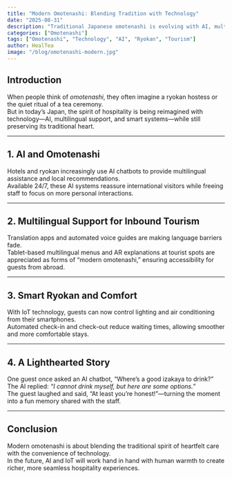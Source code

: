 ```yaml
---
title: "Modern Omotenashi: Blending Tradition with Technology"
date: "2025-08-31"
description: "Traditional Japanese omotenashi is evolving with AI, multilingual support, and smart ryokan systems. Explore examples of modern hospitality and its future possibilities."
categories: ["Omotenashi"]
tags: ["Omotenashi", "Technology", "AI", "Ryokan", "Tourism"]
author: HealTea
image: "/blog/omotenashi-modern.jpg"
---
```


## Introduction
When people think of *omotenashi*, they often imagine a ryokan hostess or the quiet ritual of a tea ceremony.  
But in today’s Japan, the spirit of hospitality is being reimagined with technology—AI, multilingual support, and smart systems—while still preserving its traditional heart.  

---

## 1. AI and Omotenashi
Hotels and ryokan increasingly use AI chatbots to provide multilingual assistance and local recommendations.  
Available 24/7, these AI systems reassure international visitors while freeing staff to focus on more personal interactions.  

---

## 2. Multilingual Support for Inbound Tourism
Translation apps and automated voice guides are making language barriers fade.  
Tablet-based multilingual menus and AR explanations at tourist spots are appreciated as forms of “modern omotenashi,” ensuring accessibility for guests from abroad.  

---

## 3. Smart Ryokan and Comfort
With IoT technology, guests can now control lighting and air conditioning from their smartphones.  
Automated check-in and check-out reduce waiting times, allowing smoother and more comfortable stays.  

---

## 4. A Lighthearted Story
One guest once asked an AI chatbot, “Where’s a good izakaya to drink?”  
The AI replied: *“I cannot drink myself, but here are some options.”*  
The guest laughed and said, “At least you’re honest!”—turning the moment into a fun memory shared with the staff.  

---

## Conclusion
Modern omotenashi is about blending the traditional spirit of heartfelt care with the convenience of technology.  
In the future, AI and IoT will work hand in hand with human warmth to create richer, more seamless hospitality experiences.  
